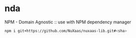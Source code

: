 # nda

NPM - Domain Agnostic :: use with NPM dependency manager

```bash
npm i git+https://github.com/NuXaas/nuxaas-lib.git#<sha>
```

